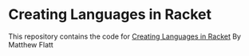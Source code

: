 Creating Languages in Racket
============================

This repository contains the code for [Creating Languages in Racket](https://cacm.acm.org/magazines/2012/1/144809-creating-languages-in-racket/fulltext) By Matthew Flatt 

